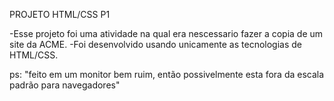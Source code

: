 PROJETO HTML/CSS P1


-Esse projeto foi uma atividade na qual era nescessario fazer a copia de um site da ACME.
-Foi desenvolvido usando unicamente as tecnologias de HTML/CSS.




ps:
"feito em um monitor bem ruim, então possivelmente esta fora da escala padrão para navegadores"
